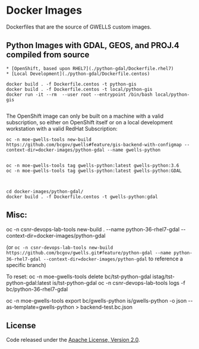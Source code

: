 # Docker Images 

Dockerfiles that are the source of GWELLS custom images.

## Python Images with GDAL, GEOS, and PROJ.4 compiled from source
    * [OpenShift, based upon RHEL7](./python-gdal/Dockerfile.rhel7)
    * [Local Development](./python-gdal/Dockerfile.centos)


```
docker build . -f Dockerfile.centos -t python-gis
docker build . -f Dockerfile.centos -t local/python-gis
docker run -it --rm  --user root --entrypoint /bin/bash local/python-gis
 
```


The OpenShift image can only be built on a machine with a valid subscription, so either on OpenShift itself or on a local development workstation with a valid RedHat Subscription:


```
oc -n moe-gwells-tools new-build https://github.com/bcgov/gwells#feature/gis-backend-with-configmap --context-dir=docker-images/python-gdal --name gwells-python 


oc -n moe-gwells-tools tag gwells-python:latest gwells-python:3.6
oc -n moe-gwells-tools tag gwells-python:latest gwells-python:GDAL



```



```
cd docker-images/python-gdal/
docker build . -f Dockerfile.centos -t gwells-python:gdal

```

## Misc:
oc -n csnr-devops-lab-tools new-build .  --name python-36-rhel7-gdal --context-dir=docker-images/python-gdal

(or `oc -n csnr-devops-lab-tools new-build https://github.com/bcgov/gwells.git#feature/python-gdal --name python-36-rhel7-gdal --context-dir=docker-images/python-gdal` to reference a specific branch)

To reset:
oc -n moe-gwells-tools delete bc/tst-python-gdal istag/tst-python-gdal:latest is/tst-python-gdal
oc -n csnr-devops-lab-tools logs -f bc/python-36-rhel7-gdal

oc -n moe-gwells-tools export bc/gwells-python is/gwells-python  -o json --as-template=gwells-python > backend-test.bc.json



## License

Code released under the [Apache License, Version 2.0](https://github.com/bcgov/gwells/blob/master/LICENSE).
